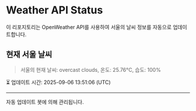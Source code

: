 
# Weather API Status

이 리포지토리는 OpenWeather API를 사용하여 서울의 날씨 정보를 자동으로 업데이트합니다.

## 현재 서울 날씨
> 서울의 현재 날씨: overcast clouds, 온도: 25.76°C, 습도: 100%

⏳ 업데이트 시간: 2025-09-06 13:51:06 (UTC)

---
자동 업데이트 봇에 의해 관리됩니다.

